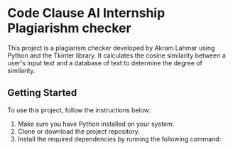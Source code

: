 
# Code Clause AI Internship Plagiarishm checker

This project is a plagiarism checker developed by Akram Lahmar using Python and the Tkinter library. It calculates the cosine similarity between a user's input text and a database of text to determine the degree of similarity.

## Getting Started

To use this project, follow the instructions below:

1. Make sure you have Python installed on your system.
2. Clone or download the project repository.
3. Install the required dependencies by running the following command:


